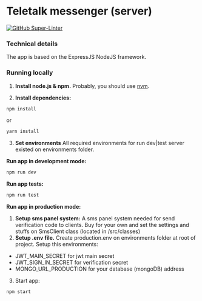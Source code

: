# Teletalk messenger (server)

[![GitHub Super-Linter](https://github.com/<OWNER>/<REPOSITORY>/workflows/Lint%20Code%20Base/badge.svg)](https://github.com/marketplace/actions/super-linter)

### Technical details

The app is based on the ExpressJS NodeJS framework.

### Running locally

1. **Install node.js & npm.**
   Probably, you should use [nvm](https://github.com/nvm-sh/nvm).

2. **Install dependencies:**

```bash
npm install
```

or

```bash
yarn install
```

3. **Set environments**
   All required environments for run dev|test server existed on environments folder.

**Run app in development mode:**

```bash
npm run dev
```

**Run app tests:**

```bash
npm run test
```

**Run app in production mode:**

1. **Setup sms panel system:**
   A sms panel system needed for send verification code to clients. Buy for your own and set the settings and stuffs on SmsClient class (located in /src/classes)
2. **Setup .env file.**
   Create production.env on environments folder at root of project. Setup this environments:

- JWT_MAIN_SECRET for jwt main secret
- JWT_SIGN_IN_SECRET for verification secret
- MONGO_URL_PRODUCTION for your database (mongoDB) address

3. Start app:

```bash
npm start
```

